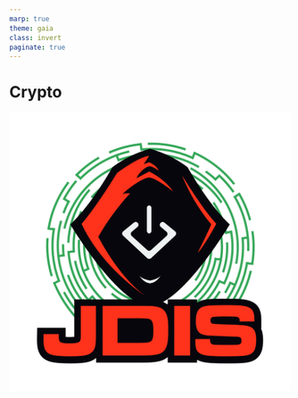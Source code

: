```yaml
---
marp: true
theme: gaia
class: invert
paginate: true
---
```


# Crypto

![bg right:20% fit](../images/logo_jdis.png)